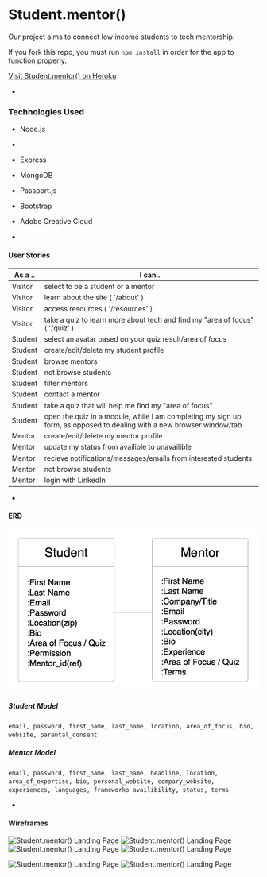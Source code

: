 # Student.mentor() 

Our project aims to connect low income students to tech mentorship.

If you fork this repo, you must run `npm install` in order for the app to function properly.

[Visit Student.mentor() on Heroku](https://blank.herokuapp.com/)

-

### Technologies Used

* Node.js
* 
* Express

* MongoDB

* Passport.js

* Bootstrap

* Adobe Creative Cloud

-

#### User Stories

| As a .. | I can.. |
|---------|---------|
| Visitor | select to be a student or a mentor |
| Visitor | learn about the site ( '/about' ) |
| Visitor | access resources ( '/resources' ) |
| Visitor | take a quiz to learn more about tech and find my "area of focus" ( '/quiz' ) |
| Student | select an avatar based on your quiz result/area of focus |
| Student | create/edit/delete my student profile |
| Student | browse mentors |
| Student | not browse students |
| Student | filter mentors |
| Student | contact a mentor |
| Student | take a quiz that will help me find my "area of focus" |
| Student | open the quiz in a module, while I am completing my sign up form, as opposed to dealing with a new browser window/tab | 
| Mentor | create/edit/delete my mentor profile |
| Mentor | update my status from availible to unavailible |
| Mentor | recieve notifications/messages/emails from interested students |
| Mentor | not browse students |
| Mentor | login with LinkedIn |

-

#### ERD

![ Student.mentor() ERD ](readme/erd.jpg)

##### Student Model
``` email, password, first_name, last_name, location, area_of_focus, bio, website, parental_consent ```

##### Mentor Model
``` email, password, first_name, last_name, headline, location, area_of_expertise, bio, personal_website, compary_website, experiences, languages, frameworks availibility, status, terms ```

-

#### Wireframes

![ Student.mentor() Landing Page ](readme/wf01.png)
![ Student.mentor() Landing Page ](readme/wf02.png)
![ Student.mentor() Landing Page ](readme/wf03.png)
![ Student.mentor() Landing Page ](readme/wf04.png)

![ Student.mentor() Landing Page ](readme/ux01.png)
![ Student.mentor() Landing Page ](readme/ux02.png)
